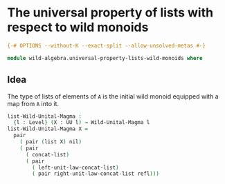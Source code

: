 # The universal property of lists with respect to wild monoids

```agda
{-# OPTIONS --without-K --exact-split --allow-unsolved-metas #-}

module wild-algebra.universal-property-lists-wild-monoids where
```

## Idea

The type of lists of elements of `A` is the initial wild monoid equipped with a map from `A` into it.

```agda
list-Wild-Unital-Magma :
  {l : Level} (X : UU l) → Wild-Unital-Magma l
list-Wild-Unital-Magma X =
  pair
    ( pair (list X) nil)
    ( pair
      ( concat-list)
      ( pair
        ( left-unit-law-concat-list)
        ( pair right-unit-law-concat-list refl)))
```
